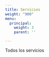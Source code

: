 ```yaml
---
title: Servicios
weight: "900"
menu:
  principal:
    weight: 3
    parent: ''

---
```

Todos los servicios